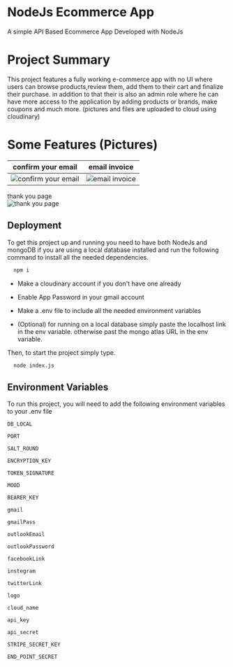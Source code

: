 
# NodeJs Ecommerce App

A simple API Based Ecommerce App Developed with NodeJs

# Project Summary
This project features a fully working e-commerce app with no UI where users can browse products,review them, add them to their cart and finalize their purchase. in addition to that their is also an admin role where he can have more access to the application by adding products or brands, make coupons and much more. (pictures and files are uploaded to cloud using cloudinary)

# Some Features (Pictures)

confirm your email         |  email invoice            
:-------------------------:|:-------------------------:
![confirm your email](https://github.com/AliAmr527/ECommerce-App/assets/131396543/c4718333-576f-4485-8cf5-67540ff35b84)  |  ![email invoice](https://github.com/AliAmr527/ECommerce-App/assets/131396543/1076de78-5849-4945-a38a-545fec657006) 

thank you page            
![thank you page](https://github.com/AliAmr527/ECommerce-App/assets/131396543/30aeeea4-f192-42d8-9eae-e21d2b47b09b)

## Deployment

To get this project up and running you need to have both NodeJs and mongoDB if you are using a local database installed and run the following command to install all the needed dependencies.

```bash
  npm i
```

* Make a cloudinary account if you don't have one already

* Enable App Password in your gmail account

* Make a .env file to include all the needed environment variables

* (Optional) for running on a local database simply paste the localhost link in the env variable. otherwise past the mongo atlas URL in the env variable.

Then, to start the project simply type.

```bash
  node index.js
```

## Environment Variables

To run this project, you will need to add the following environment variables to your .env file

`DB_LOCAL`

`PORT`

`SALT_ROUND`

`ENCRYPTION_KEY`

`TOKEN_SIGNATURE`

`MOOD`

`BEARER_KEY`

`gmail`

`gmailPass`

`outlookEmail`

`outlookPassword`

`facebookLink`

`instegram`

`twitterLink`

`logo`

`cloud_name`

`api_key`

`api_secret`

`STRIPE_SECRET_KEY`

`END_POINT_SECRET`

